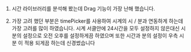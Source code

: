 1. 시간 라이브러리를 분석해 봤는데 Drag 기능이 가장 난해 했습니다.

2. 가장 고려 했던 부분은 timePicker를 사용하여 시계의 시 / 분과 연동하게 하는데
   가장 고려를 많이 하였습니다.
   시계 서클안에 24시간을 모두 설정하지 않은대신 시분의 설정으로 
   오전 오후를 설정하게끔 하였으며 또한 
   시간과 분의 설정이 우측 시분 이 적용 되게끔 하는데 신경썼습니다
       